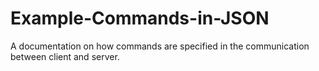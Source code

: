 # Example-Commands-in-JSON
A documentation on how commands are specified in the communication between client and server.
